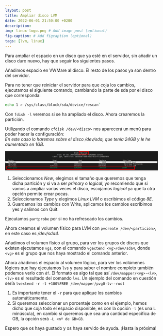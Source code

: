 ```yaml
---
layout: post
title: Ampliar disco LVM
date: 2022-06-01 21:50:00 +0200
description: 
img: linux-logo.png # Add image post (optional)
fig-caption: # Add figcaption (optional)
tags: [lvm, linux]
---
```


Para ampliar el espacio en un disco que ya esté en el servidor, sin añadir un disco duro nuevo, hay que seguir los siguientes pasos.

Añadimos espacio en VWMare al disco. El resto de los pasos ya son dentro del servidor.

Para no tener que reiniciar el servidor para que coja los cambios, ejecutamos el siguiente comando, cambiando la parte de sda por el disco que corresponda:

```bash
echo 1 > /sys/class/block/sda/device/rescan`
```

Con `fdisk -l` veremos si se ha ampliado el disco. Ahora crearemos la partición.

Utilizando el comando `cfdisk /dev/<disco>` nos aparecerá un menú para poder hacer la configuración:  
_En este caso lo haremos sobre el disco /dev/sda, que tenía 24GB y le he aumentado en 1GB._

![cfdisk](..\assets\img\posts\cfdisk.png)

1. Seleccionamos _New_, elegimos el tamaño que queremos que tenga dicha partición y si va a ser _primary_ o _logical_, yo recomiendo que si vamos a ampliar varias veces el disco, escojamos _logical_ ya que la otra opción permite crear pocas.
2. Seleccionamos _Type_ y elegimos _Linux LVM_ o escribimos el código _8E_.
3. Guardamos los cambios con Write, aplicamos los cambios escribimos yes y salimos con Quit.

Ejecutamos `partprobe` por si no ha refrescado los cambios.

Ahora creamos el volumen físico para LVM con `pvcreate /dev/<partición>`, en este caso es _/dev/sda4_.

Añadimos el volumen físico al grupo, para ver los grupos de discos que existen ejecutamos `vgs`, con el comando `vgextend <vg>/dev/sda4`, donde `<vg>` es el grupo que nos haya mostrado el comando anterior.

Ahora añadimos el espacio al volumen lógico, para ver los volúmenes lógicos que hay ejecutamos `lvs` y para saber el nombre completo también podemos verlo con `df`. El formato es algo tal que así `/dev/mapper/<vg>-<lv>`, `<lv>` es el resultado del comando `lvs`. Un ejemplo del comando en cuestión sería `lvextend -r -l +100%FREE /dev/mapper/pvg0-lv--root`

1. Es importante tener el `-r` para que aplique los cambios automáticamente.
2. Si queremos seleccionar un porcentaje como en el ejemplo, hemos dicho que coja todo el espacio disponible, es con la opción `-l` (es una L minúscula), en cambio si queremos que sea una cantidad especifica de GB, la opción será `-L <nº de GB>GB`.

Espero que os haya gustado y os haya servido de ayuda. ¡Hasta la próxima!
